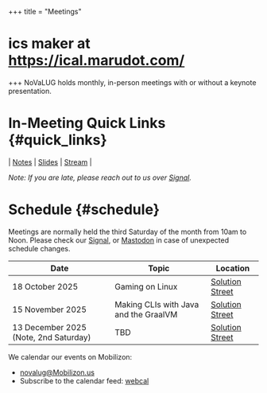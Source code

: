 +++
title = "Meetings"
# ics maker at https://ical.marudot.com/
+++
NoVaLUG holds monthly, in-person meetings with or without a keynote presentation.

# In-Meeting Quick Links {#quick_links}

| [Notes](https://links.novalug.org/notes) | [Slides](https://links.novalug.org/slides) | [Stream](https://links.novalug.org/stream) |

_Note: If you are late, please reach out to us over
[Signal](https://signal.group/#CjQKIGYAYkoVLdiHZjUhpfxZBa5s-XIZ8AyrMWo-GQh9lVcJEhBXh7NEH3GOHPYNd2Xhmq8H)._

# Schedule {#schedule}

Meetings are normally held the third Saturday of the month from 10am to Noon.
Please check our
[Signal](https://signal.group/#CjQKIGYAYkoVLdiHZjUhpfxZBa5s-XIZ8AyrMWo-GQh9lVcJEhBXh7NEH3GOHPYNd2Xhmq8H),
or  [Mastodon](https://fosstodon.org/@novalug) in case of unexpected schedule changes.

| Date              | Topic                                                            | Location |
| ----------------- | ---------------------------------------------------------------- | -------- |
| 18 October 2025   | Gaming on Linux                                                  | [Solution Street](/meetings/location-solutions-street) |
| 15 November 2025  | Making CLIs with Java and the GraalVM                            | [Solution Street](/meetings/location-solutions-street) |
| 13 December 2025 (Note, 2nd Saturday)  | TBD                                         | [Solution Street](/meetings/location-solutions-street) |

We calendar our events on Mobilizon:
* [novalug@Mobilizon.us](https://mobilizon.us/@novalug)
* Subscribe to the calendar feed: [webcal](webcal://mobilizon.us/@novalug/feed/ics)
 
